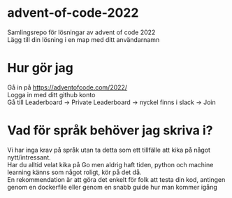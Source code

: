 # advent-of-code-2022

Samlingsrepo för lösningar av advent of code 2022<br>
Lägg till din lösning i en map med ditt användarnamn

# Hur gör jag

Gå in på https://adventofcode.com/2022/<br>
Logga in med ditt github konto<br>
Gå till Leaderboard -> Private Leaderboard -> nyckel finns i slack -> Join

# Vad för språk behöver jag skriva i?

Vi har inga krav på språk utan ta detta som ett tillfälle att kika på något nytt/intressant.<br>
Har du alltid velat kika på Go men aldrig haft tiden, python och machine learning känns som något roligt, kör på det då.<br>
En rekommendation är att göra det enkelt för folk att testa din kod, antingen genom en dockerfile eller genom en snabb guide hur man kommer igång
